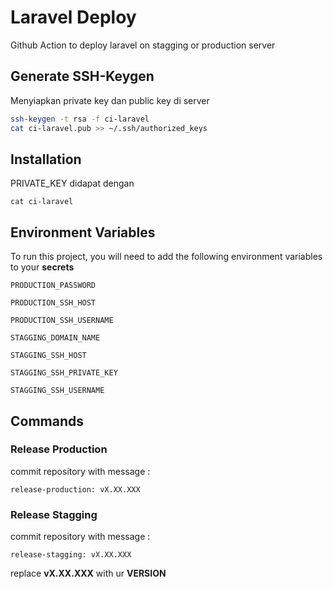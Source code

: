 
# Laravel Deploy

Github Action to deploy laravel on stagging or production server




## Generate SSH-Keygen
Menyiapkan private key dan public key di server
```bash
ssh-keygen -t rsa -f ci-laravel
cat ci-laravel.pub >> ~/.ssh/authorized_keys
```

## Installation
PRIVATE_KEY didapat dengan
```
cat ci-laravel
```

    
## Environment Variables

To run this project, you will need to add the following environment variables to your **secrets**

`PRODUCTION_PASSWORD`

`PRODUCTION_SSH_HOST`

`PRODUCTION_SSH_USERNAME`

`STAGGING_DOMAIN_NAME`

`STAGGING_SSH_HOST`

`STAGGING_SSH_PRIVATE_KEY`

`STAGGING_SSH_USERNAME`

## Commands

### Release Production
commit repository with message :
```
release-production: vX.XX.XXX
```
### Release Stagging
commit repository with message :
```
release-stagging: vX.XX.XXX
```

replace **vX.XX.XXX** with ur **VERSION**



